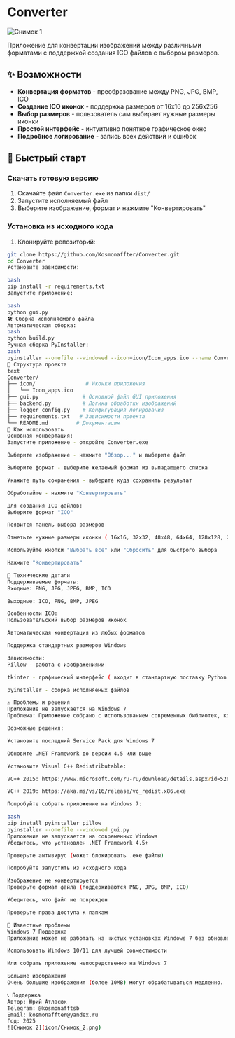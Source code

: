 # Converter

![Снимок 1](icon/Снимок_1.png)

Приложение для конвертации изображений между различными форматами с поддержкой создания ICO файлов с выбором размеров.

## ✨ Возможности

- **Конвертация форматов** - преобразование между PNG, JPG, BMP, ICO
- **Создание ICO иконок** - поддержка размеров от 16x16 до 256x256
- **Выбор размеров** - пользователь сам выбирает нужные размеры иконки
- **Простой интерфейс** - интуитивно понятное графическое окно
- **Подробное логирование** - запись всех действий и ошибок

## 🚀 Быстрый старт

### Скачать готовую версию
1. Скачайте файл `Converter.exe` из папки `dist/`
2. Запустите исполняемый файл
3. Выберите изображение, формат и нажмите "Конвертировать"

### Установка из исходного кода
1. Клонируйте репозиторий:
```bash
git clone https://github.com/Kosmonaffter/Converter.git
cd Converter
Установите зависимости:

bash
pip install -r requirements.txt
Запустите приложение:

bash
python gui.py
🛠️ Сборка исполняемого файла
Автоматическая сборка:
bash
python build.py
Ручная сборка PyInstaller:
bash
pyinstaller --onefile --windowed --icon=icon/Icon_apps.ico --name Converter gui.py
📁 Структура проекта
text
Converter/
├── icon/                # Иконки приложения
│   └── Icon_apps.ico
├── gui.py              # Основной файл GUI приложения
├── backend.py          # Логика обработки изображений
├── logger_config.py    # Конфигурация логирования
├── requirements.txt   # Зависимости проекта
└── README.md         # Документация
🎯 Как использовать
Основная конвертация:
Запустите приложение - откройте Converter.exe

Выберите изображение - нажмите "Обзор..." и выберите файл

Выберите формат - выберите желаемый формат из выпадающего списка

Укажите путь сохранения - выберите куда сохранить результат

Обработайте - нажмите "Конвертировать"

Для создания ICO файлов:
Выберите формат "ICO"

Появится панель выбора размеров

Отметьте нужные размеры иконки ( 16x16, 32x32, 48x48, 64x64, 128x128, 256x256 )

Используйте кнопки "Выбрать все" или "Сбросить" для быстрого выбора

Нажмите "Конвертировать"

🔧 Технические детали
Поддерживаемые форматы:
Входные: PNG, JPG, JPEG, BMP, ICO

Выходные: ICO, PNG, BMP, JPEG

Особенности ICO:
Пользовательский выбор размеров иконок

Автоматическая конвертация из любых форматов

Поддержка стандартных размеров Windows

Зависимости:
Pillow - работа с изображениями

tkinter - графический интерфейс ( входит в стандартную поставку Python )

pyinstaller - сборка исполняемых файлов

⚠️ Проблемы и решения
Приложение не запускается на Windows 7
Проблема: Приложение собрано с использованием современных библиотек, которые могут требовать обновленные системные компоненты.

Возможные решения:

Установите последний Service Pack для Windows 7

Обновите .NET Framework до версии 4.5 или выше

Установите Visual C++ Redistributable:

VC++ 2015: https://www.microsoft.com/ru-ru/download/details.aspx?id=52685

VC++ 2019: https://aka.ms/vs/16/release/vc_redist.x86.exe

Попробуйте собрать приложение на Windows 7:

bash
pip install pyinstaller pillow
pyinstaller --onefile --windowed gui.py
Приложение не запускается на современных Windows
Убедитесь, что установлен .NET Framework 4.5+

Проверьте антивирус (может блокировать .exe файлы)

Попробуйте запустить из исходного кода

Изображение не конвертируется
Проверьте формат файла (поддерживаются PNG, JPG, BMP, ICO)

Убедитесь, что файл не поврежден

Проверьте права доступа к папкам

🐛 Известные проблемы
Windows 7 Поддержка
Приложение может не работать на чистых установках Windows 7 без обновлений. Рекомендуется:

Использовать Windows 10/11 для лучшей совместимости

Или собрать приложение непосредственно на Windows 7

Большие изображения
Очень большие изображения (более 10MB) могут обрабатываться медленно.

📞 Поддержка
Автор: Юрий Атласюк
Telegram: @kosmonafftsb
Email: kosmonaffter@yandex.ru
Год: 2025
![Снимок 2](icon/Снимок_2.png)